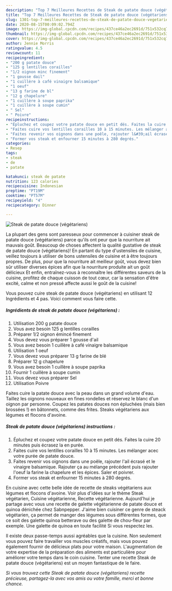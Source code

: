 ```yaml
---
description: "Top 7 Meilleures Recettes de Steak de patate douce (végétariens)"
title: "Top 7 Meilleures Recettes de Steak de patate douce (végétariens)"
slug: 1301-top-7-meilleures-recettes-de-steak-de-patate-douce-vegetariens
date: 2020-08-15T00:09:02.794Z
image: https://img-global.cpcdn.com/recipes/437ce46a2ec2691d/751x532cq70/steak-de-patate-douce-vegetariens-photo-principale-de-la-recette.jpg
thumbnail: https://img-global.cpcdn.com/recipes/437ce46a2ec2691d/751x532cq70/steak-de-patate-douce-vegetariens-photo-principale-de-la-recette.jpg
cover: https://img-global.cpcdn.com/recipes/437ce46a2ec2691d/751x532cq70/steak-de-patate-douce-vegetariens-photo-principale-de-la-recette.jpg
author: Jennie Morris
ratingvalue: 4.5
reviewcount: 11
recipeingredient:
- "200 g patate douce"
- "125 g lentilles corailles"
- "1/2 oignon minc finement"
- "1 gousse dail"
- "1 cuillère à café vinaigre balsamique"
- "1 oeuf"
- "13 g farine de bl"
- "12 g chapelure"
- "1 cuillère à soupe paprika"
- "1 cuillère à soupe cumin"
- " Sel"
- " Poivre"
recipeinstructions:
- "Épluchez et coupez votre patate douce en petit dés. Faites la cuire 20 minutes puis écrasez la en purée."
- "Faites cuire vos lentilles corailles 10 à 15 minutes. Les mélanger acec votre purée de patate douce."
- "Faites revenir vos oignons dans une poêle, rajouter l&#39;ail écrasé et le vinaigre balsamique. Rajouter ça au mélange précédent puis rajouter l&#39;oeuf la farine la chapelure et les épices. Saler et poivrer."
- "Former vos steak et enfourner 15 minutes à 280 degrés."
categories:
- Resep
tags:
- steak
- de
- patate

katakunci: steak de patate 
nutrition: 123 calories
recipecuisine: Indonesian
preptime: "PT19M"
cooktime: "PT57M"
recipeyield: "4"
recipecategory: Dinner

---
```



![Steak de patate douce (végétariens)](https://img-global.cpcdn.com/recipes/437ce46a2ec2691d/751x532cq70/steak-de-patate-douce-vegetariens-photo-principale-de-la-recette.jpg)

La plupart des gens sont paresseux pour commencer à cuisiner steak de patate douce (végétariens) parce qu'ils ont peur que la nourriture ait mauvais goût. Beaucoup de choses affectent la qualité gustative de steak de patate douce (végétariens)! En partant du type d'ustensiles de cuisine, veillez toujours à utiliser de bons ustensiles de cuisine et à être toujours propres. De plus, pour que la nourriture ait meilleur goût, vous devez bien sûr utiliser diverses épices afin que la nourriture produite ait un goût délicieux Et enfin, entraînez-vous à reconnaître les différentes saveurs de la cuisine, profitez de chaque cuisson de tout cœur, car la sensation d'être excité, calme et non pressé affecte aussi le goût de la cuisine!

<!--inarticleads1-->

Vous pouvez cuire steak de patate douce (végétariens) en utilisant 12 Ingrédients et 4 pas. Voici comment vous faire cette.

##### Ingrédients de steak de patate douce (végétariens) :

1. Utilisation 200 g patate douce
1. Vous avez besoin 125 g lentilles corailles
1. Préparer 1/2 oignon émincé finement
1. Vous devez vous préparer 1 gousse d&#39;ail
1. Vous avez besoin 1 cuillère à café vinaigre balsamique
1. Utilisation 1 oeuf
1. Vous devez vous préparer 13 g farine de blé
1. Préparer 12 g chapelure
1. Vous avez besoin 1 cuillère à soupe paprika
1. Fournir 1 cuillère à soupe cumin
1. Vous devez vous préparer  Sel
1. Utilisation  Poivre


Faites cuire la patate douce avec la peau dans un grand volume d&#39;eau. Taillez les oignons nouveaux en fines rondelles et réservez le blanc d&#39;un oignon par personne. Coupez les patates douces non épluchées (mais bien brossées !) en bâtonnets, comme des frites. Steaks végétariens aux légumes et flocons d&#39;avoine. 

<!--inarticleads2-->

##### Steak de patate douce (végétariens) instructions :

1. Épluchez et coupez votre patate douce en petit dés. Faites la cuire 20 minutes puis écrasez la en purée.
1. Faites cuire vos lentilles corailles 10 à 15 minutes. Les mélanger acec votre purée de patate douce.
1. Faites revenir vos oignons dans une poêle, rajouter l&#39;ail écrasé et le vinaigre balsamique. Rajouter ça au mélange précédent puis rajouter l&#39;oeuf la farine la chapelure et les épices. Saler et poivrer.
1. Former vos steak et enfourner 15 minutes à 280 degrés.


En cuisine avec cette belle idée de recette de steaks végétariens aux légumes et flocons d&#39;avoine. Voir plus d&#39;idées sur le thème Steak végétarien, Cuisine végétarienne, Recette végétarienne. Aujourd&#39;hui je partage avec vous une recette de galette végétarienne de patate douce et quinoa dénichée chez Sabnpepper. J&#39;aime bien cuisiner ce genre de steack végétarien, ça permet de manger des légumes sous différentes formes, que ce soit des galette quinoa betterave ou des galette de chou-fleur par exemple. Une galette de quinoa en toute facilité Si vous respectez les. 

<!--inarticleads1-->

<p>
Il existe deux passe-temps aussi agréables que la cuisine. Non seulement vous pouvez faire travailler vos muscles créatifs, mais vous pouvez également fournir de délicieux plats pour votre maison. L'augmentation de votre expertise de la préparation des aliments est particulière pour améliorer votre temps dans le coin cuisine. Tenter une recette Steak de patate douce (végétariens) est un moyen fantastique de le faire.
</p>

<p>
<i>Si vous trouvez cette Steak de patate douce (végétariens) recette précieuse, partagez-la avec vos amis ou votre famille, merci et bonne chance.</i>
</p>
